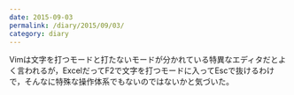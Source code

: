 ```yaml
---
date: 2015-09-03
permalink: /diary/2015/09/03/
category: diary
---
```


Vimは文字を打つモードと打たないモードが分かれている特異なエディタだとよく言われるが，ExcelだってF2で文字を打つモードに入ってEscで抜けるわけで，そんなに特殊な操作体系でもないのではないかと気づいた。